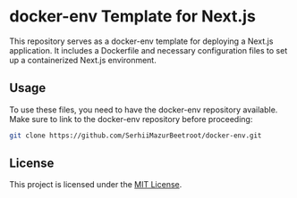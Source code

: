 # docker-env Template for Next.js

This repository serves as a docker-env template for deploying a Next.js application. It includes a Dockerfile and necessary configuration files to set up a containerized Next.js environment.

## Usage

To use these files, you need to have the docker-env repository available. Make sure to link to the docker-env repository before proceeding:

```bash
git clone https://github.com/SerhiiMazurBeetroot/docker-env.git
```

## License

This project is licensed under the [MIT License](LICENSE).
